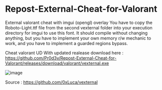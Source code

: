 # Repost-External-Cheat-for-Valorant

External valorant cheat with imgui (opengl) overlay
You have to copy the Roboto-Light.ttf file from the second vexternal folder into your execution directory for imgui to use this font.
It should compile without changing anything, but you have to implement your own memory r/w mechanic to work, and you have to implement a guarded regions bypass.





Cheat valorant UD With updated realease download here : https://github.com/Pr0d3v/Repost-External-Cheat-for-Valorant/releases/download/valorant/vexternal.exe




![image](https://user-images.githubusercontent.com/99323729/153774161-c3d2715b-cbe2-4758-9862-c50b66f0580c.png)







Source : https://github.com/0xLuca/vexternal





